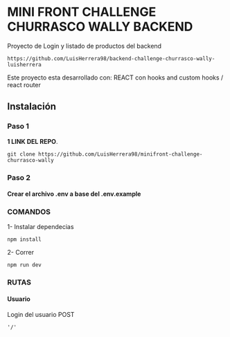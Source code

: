 #  MINI FRONT CHALLENGE CHURRASCO WALLY BACKEND 
Proyecto de Login y listado de productos del backend 

    https://github.com/LuisHerrera98/backend-challenge-churrasco-wally-luisherrera

Este proyecto esta desarrollado con: REACT con hooks and custom hooks / react router

## Instalación
### Paso 1
**1 LINK DEL REPO**. 

    git clone https://github.com/LuisHerrera98/minifront-challenge-churrasco-wally

### Paso 2
#### Crear el archivo .env a base del .env.example

### COMANDOS
1- Instalar dependecias 

    npm install

2- Correr

    npm run dev

### RUTAS
#### Usuario
Login del usuario
POST

    '/'
